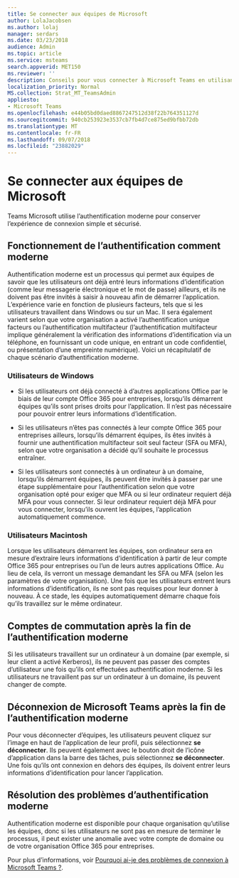 ```yaml
---
title: Se connecter aux équipes de Microsoft
author: LolaJacobsen
ms.author: lolaj
manager: serdars
ms.date: 03/23/2018
audience: Admin
ms.topic: article
ms.service: msteams
search.appverid: MET150
ms.reviewer: ''
description: Conseils pour vous connecter à Microsoft Teams en utilisant l’authentification moderne.
localization_priority: Normal
MS.collection: Strat_MT_TeamsAdmin
appliesto:
- Microsoft Teams
ms.openlocfilehash: e44b05bd0daed8867247512d38f22b764351127d
ms.sourcegitcommit: 940cb253923e3537cb7fb4d7ce875ed9bfbb72db
ms.translationtype: MT
ms.contentlocale: fr-FR
ms.lasthandoff: 09/07/2018
ms.locfileid: "23882029"
---
```

<a name="sign-in-to-microsoft-teams"></a>Se connecter aux équipes de Microsoft
==========================

Teams Microsoft utilise l’authentification moderne pour conserver l’expérience de connexion simple et sécurisé.

## <a name="how-modern-authentication-works"></a>Fonctionnement de l’authentification comment moderne

Authentification moderne est un processus qui permet aux équipes de savoir que les utilisateurs ont déjà entré leurs informations d’identification (comme leur messagerie électronique et le mot de passe) ailleurs, et ils ne doivent pas être invités à saisir à nouveau afin de démarrer l’application. L’expérience varie en fonction de plusieurs facteurs, tels que si les utilisateurs travaillent dans Windows ou sur un Mac. Il sera également varient selon que votre organisation a activé l’authentification unique facteurs ou l’authentification multifacteur (l’authentification multifacteur implique généralement la vérification des informations d’identification via un téléphone, en fournissant un code unique, en entrant un code confidentiel, ou présentation d’une empreinte numérique). Voici un récapitulatif de chaque scénario d’authentification moderne.

### <a name="windows-users"></a>Utilisateurs de Windows 

- Si les utilisateurs ont déjà connecté à d’autres applications Office par le biais de leur compte Office 365 pour entreprises, lorsqu’ils démarrent équipes qu’ils sont prises droits pour l’application. Il n’est pas nécessaire pour pouvoir entrer leurs informations d’identification.

- Si les utilisateurs n’êtes pas connectés à leur compte Office 365 pour entreprises ailleurs, lorsqu’ils démarrent équipes, ils êtes invités à fournir une authentification multifacteur soit seul facteur (SFA ou MFA), selon que votre organisation a décidé qu’il souhaite le processus entraîner.

- Si les utilisateurs sont connectés à un ordinateur à un domaine, lorsqu’ils démarrent équipes, ils peuvent être invités à passer par une étape supplémentaire pour l’authentification selon que votre organisation opté pour exiger que MFA ou si leur ordinateur requiert déjà MFA pour vous connecter. Si leur ordinateur requiert déjà MFA pour vous connecter, lorsqu’ils ouvrent les équipes, l’application automatiquement commence.

### <a name="mac-users"></a>Utilisateurs Macintosh 

Lorsque les utilisateurs démarrent les équipes, son ordinateur sera en mesure d’extraire leurs informations d’identification à partir de leur compte Office 365 pour entreprises ou l’un de leurs autres applications Office. Au lieu de cela, ils verront un message demandant les SFA ou MFA (selon les paramètres de votre organisation). Une fois que les utilisateurs entrent leurs informations d’identification, ils ne sont pas requises pour leur donner à nouveau. À ce stade, les équipes automatiquement démarre chaque fois qu’ils travaillez sur le même ordinateur.

## <a name="switching-accounts-after-completing-modern-authentication"></a>Comptes de commutation après la fin de l’authentification moderne

Si les utilisateurs travaillent sur un ordinateur à un domaine (par exemple, si leur client a activé Kerberos), ils ne peuvent pas passer des comptes d’utilisateur une fois qu’ils ont effectuées authentification moderne. Si les utilisateurs ne travaillent pas sur un ordinateur à un domaine, ils peuvent changer de compte.

## <a name="signing-out-of-microsoft-teams-after-completing-modern-authentication"></a>Déconnexion de Microsoft Teams après la fin de l’authentification moderne

Pour vous déconnecter d’équipes, les utilisateurs peuvent cliquez sur l’image en haut de l’application de leur profil, puis sélectionnez **se déconnecter**. Ils peuvent également avec le bouton droit de l’icône d’application dans la barre des tâches, puis sélectionnez **se déconnecter**. Une fois qu’ils ont connexion en dehors des équipes, ils doivent entrer leurs informations d’identification pour lancer l’application.

## <a name="troubleshooting-modern-authentication"></a>Résolution des problèmes d’authentification moderne

Authentification moderne est disponible pour chaque organisation qu’utilise les équipes, donc si les utilisateurs ne sont pas en mesure de terminer le processus, il peut exister une anomalie avec votre compte de domaine ou de votre organisation Office 365 pour entreprises. 

Pour plus d’informations, voir [Pourquoi ai-je des problèmes de connexion à Microsoft Teams ?](https://support.office.com/article/why-am-i-having-trouble-signing-in-to-microsoft-teams-a02f683b-61a3-4008-9447-ee60c5593b0f).


